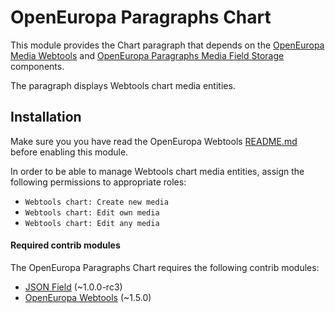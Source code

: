 OpenEuropa Paragraphs Chart
==============================

This module provides the Chart paragraph that depends on the [OpenEuropa Media Webtools](https://github.com/openeuropa/oe_media/tree/master/modules/oe_media_webtools)
and [OpenEuropa Paragraphs Media Field Storage](https://github.com/openeuropa/oe_paragraphs/tree/master/modules/oe_paragraphs_media_field_storage)
components.

The paragraph displays Webtools chart media entities.

## Installation

Make sure you you have read the OpenEuropa Webtools [README.md](https://github.com/openeuropa/oe_webtools#openeuropa-webtools-media)
before enabling this module.

In order to be able to manage Webtools chart media entities, assign the following permissions to appropriate roles:
- `Webtools chart: Create new media`
- `Webtools chart: Edit own media`
- `Webtools chart: Edit any media`

#### Required contrib modules
The OpenEuropa Paragraphs Chart requires the following contrib modules:

* [JSON Field](https://www.drupal.org/project/json_field) (~1.0.0-rc3)
* [OpenEuropa Webtools](https://github.com/openeuropa/oe_webtools) (~1.5.0)
